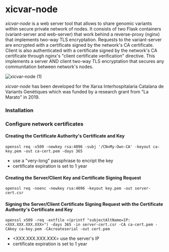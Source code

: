 # xicvar-node

*xicvar-node* is a web server tool that allows to share genomic variants within secure private network of nodes. 
It consists of two Flask containers (variant-server and web-server) that work behind a reverse-proxy (nginx) that implements two-way TLS encryptation. Requests to the variant-server are encrypted with a certificate signed by the network's CA certificate. Client is also authenticated with a certificate signed by the network's CA certificate through nginx's "client certificate verification" directive. This implements a server AND client two-way TLS encryptation that secures any communitation between network's nodes.

![xicvar-node (1)](https://github.com/marcpybus/xicvar-node/assets/12168869/0944eaa1-ddd2-4a18-b340-6e4037ef49c0)

*xicvar-node* has been developed for the Xarxa Interhospitalaria Catalana de Variants Genètiques which was funded by a research grant from "La Marato" in 2019.

### Installation



### Configure network certificates
#### Creating the Certificate Authority's Certificate and Key
```console
openssl req -x509 -newkey rsa:4096 -subj '/CN=My-Own-CA' -keyout ca-key.pem -out ca-cert.pem -days 365
```
* use a "very-long" passphrase to encript the key
* certificate expiration is set to 1 year

#### Creating the Server/Client Key and Certificate Signing Request
```console
openssl req -noenc -newkey rsa:4096 -keyout key.pem -out server-cert.csr
```
#### Signing the Server/Client Certificate Signing Request with the Certificate Authority's Certificate and Key
```console
openssl x509 -req -extfile <(printf "subjectAltName=IP:<XXX.XXX.XXX.XXX>") -days 365 -in server-cert.csr -CA ca-cert.pem -CAkey ca-key.pem -CAcreateserial -out cert.pem
```
* <XXX.XXX.XXX.XXX> use the server's IP 
* certificate expiration is set to 1 year
